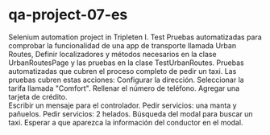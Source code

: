 # qa-project-07-es
Selenium automation project in Tripleten
I. Test Pruebas automatizadas para comprobar la funcionalidad de una app de transporte llamada Urban Routes, 
Definir localizadores y métodos necesarios en la clase UrbanRoutesPage y las pruebas en la clase TestUrbanRoutes.
Pruebas automatizadas que cubren el proceso completo de pedir un taxi. Las pruebas cubren estas acciones:
Configurar la dirección.
Seleccionar la tarifa llamada "Comfort".
Rellenar el número de teléfono.
Agregar una tarjeta de crédito.  
Escribir un mensaje para el controlador.
Pedir servicios: una manta y pañuelos.
Pedir servicios: 2 helados.
Búsqueda del modal para buscar un taxi.
Esperar a que aparezca la información del conductor en el modal.
